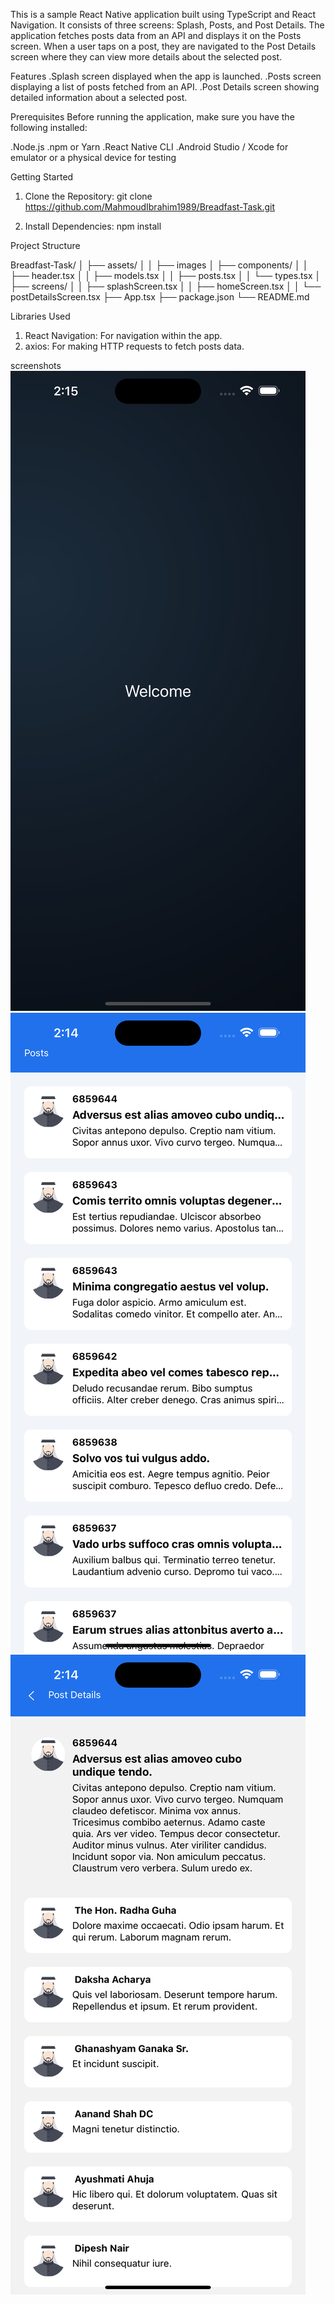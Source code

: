 This is a sample React Native application built using TypeScript and React Navigation. It consists of three screens: Splash, Posts, and Post Details. The application fetches posts data from an API and displays it on the Posts screen. When a user taps on a post, they are navigated to the Post Details screen where they can view more details about the selected post.

Features
.Splash screen displayed when the app is launched.
.Posts screen displaying a list of posts fetched from an API.
.Post Details screen showing detailed information about a selected post.

Prerequisites
Before running the application, make sure you have the following installed:

.Node.js
.npm or Yarn
.React Native CLI
.Android Studio / Xcode for emulator or a physical device for testing

Getting Started

1. Clone the Repository:
   git clone https://github.com/MahmoudIbrahim1989/Breadfast-Task.git

2. Install Dependencies:
   npm install

Project Structure

Breadfast-Task/
│ ├── assets/
│ │ ├── images
│ ├── components/
│ │ ├── header.tsx
│ │ ├── models.tsx
│ │ ├── posts.tsx
│ │ └── types.tsx
│ ├── screens/
│ │ ├── splashScreen.tsx
│ │ ├── homeScreen.tsx
│ │ └── postDetailsScreen.tsx
├── App.tsx
├── package.json
└── README.md

Libraries Used

1. React Navigation: For navigation within the app.
2. axios: For making HTTP requests to fetch posts data.

screenshots
![Alt text](assets/images/splashScreen.png)
![Alt text](assets/images/postsScreen.png)
![Alt text](assets/images/postDetailsScreen.png)
